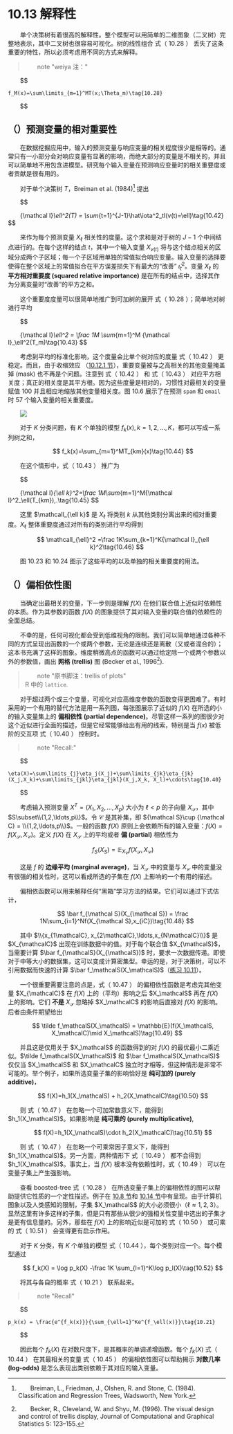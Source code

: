 # 10.13 解释性

<style>p{text-indent:2em;2}</style>

单个决策树有着很高的解释性。整个模型可以用简单的二维图象（二叉树）完整地表示，其中二叉树也很容易可视化。树的线性组合 式（ 10.28 ） 丢失了这条重要的特性，所以必须考虑用不同的方式来解释。

> note "weiya 注："
    
$$

    f_M(x)=\sum\limits_{m=1}^MT(x;\Theta_m)\tag{10.28}
    
$$

## （）预测变量的相对重要性

在数据挖掘应用中，输入的预测变量与响应变量的相关程度很少是相等的。通常只有一小部分会对响应变量有显著的影响，而绝大部分的变量是不相关的，并且可以简单地不用包含进模型。研究每个输入变量在预测响应变量时的相关重要度或者贡献是很有用的。

对于单个决策树 $T$，Breiman et al. (1984)[^1] 提出


$$

{\mathcal I}_\ell^2(T) = \sum_{t=1}^{J-1}\hat\iota^2_tI(v(t)=\ell)\tag{10.42}
$$

来作为每个预测变量 $X_\ell$ 相关性的度量。这个求和是对于树的 $J-1$ 个中间结点进行的。在每个这样的结点 $t$，其中一个输入变量 $X_{v(t)}$ 将与这个结点相关的区域分成两个子区域；每一个子区域用单独的常值拟合响应变量。输入变量的选择要使得在整个区域上的常值拟合在平方误差损失下有最大的“改善” $\hat\iota_t^2$。变量 $X_\ell$ 的 **平方相对重要度 (squared relative importance)** 是在所有的结点中，选择其作为分离变量时“改善”的平方之和。

[^1]: Breiman, L., Friedman, J., Olshen, R. and Stone, C. (1984). Classification and Regression Trees, Wadsworth, New York.

这个重要度度量可以很简单地推广到可加树的展开 式（ 10.28 ）；简单地对树进行平均


$$

{\mathcal I}_\ell^2 = \frac 1M \sum_{m=1}^M {\mathcal I}_\ell^2(T_m)\tag{10.43}
$$

考虑到平均的标准化影响，这个度量会比单个树对应的度量 式（ 10.42 ） 更稳定。而且，由于收缩效应 （[10.12.1 节](10.12-Regularization/index.html)），重要变量被与之高相关的其他变量掩盖掉 (mask) 也不再是个问题。注意到 式（ 10.42 ） 和 式（ 10.43 ） 对应平方相关度；真正的相关度是其平方根。因为这些度量是相对的，习惯性对最相关的变量赋值 100 并且相应地缩放其他变量相关度。图 10.6 展示了在预测 `spam` 和 `email` 时 57 个输入变量的相关重要度。

![](../img/10/fig10.6.png)

对于 $K$ 分类问题，有 $K$ 个单独的模型 $f_k(x),k=1,2,\ldots,K$，都可以写成一系列树之和，


$$
f_k(x)=\sum_{m=1}^MT_{km}(x)\tag{10.44}
$$

在这个情形中，式（ 10.43 ） 推广为


$$

{\mathcal I}_{\ell k}^2=\frac 1M\sum_{m=1}^M{\mathcal I}^2_\ell(T_{km})\,.\tag{10.45}
$$

这里 $\mathcalI_{\ell k}$ 是 $X_\ell$ 将类别 $k$ 从其他类别分离出来的相对重要度。$X_\ell$ 整体重要度通过对所有的类别进行平均得到


$$
\mathcalI_{\ell}^2 =\frac 1K\sum_{k=1}^K{\mathcal I}_{\ell k}^2\tag{10.46}
$$

图 10.23 和 10.24 图示了这些平均的以及单独的相关重要度的用法。

## （）偏相依性图

当确定出最相关的变量，下一步则是理解 $f(X)$ 在他们联合值上近似时依赖性的本质。作为其参数的函数 $f(X)$ 的图象提供了其对输入变量的联合值的依赖性的全面总结。

不幸的是，任何可视化都会受到低维视角的限制。我们可以简单地通过各种不同的方式呈现出函数的一个或两个参数，无论是连续还是离散（又或者混合的）；这本书充满了这样的图象。维度稍微高点的函数可以通过给定除一个或两个参数以外的参数值，画出 **网格 (trellis)** 图 (Becker et al., 1996[^2]).

[^2]: Becker, R., Cleveland, W. and Shyu, M. (1996). The visual design and control of trellis display, Journal of Computational and Graphical Statistics 5: 123–155.

> note "原书脚注：trellis of plots"  
    R 中的 `lattice`.

对于超过两个或三个变量，可视化对应高维度参数的函数变得更困难了。有时采用的一个有用的替代方法是用一系列图，每张图展示了近似的 $f(X)$ 在所选的小的输入变量集上的 **偏相依性 (partial dependence)**。尽管这样一系列的图很少对这个近似进行全面的描述，但是它经常能够给出有用的线索，特别是当 $f(x)$ 被低阶的交互项 式（ 10.40 ） 控制时。

> note "Recall:"
    
$$

    \eta(X)=\sum\limits_{j}\eta_j(X_j)+\sum\limits_{jk}\eta_{jk}(X_j,X_k)+\sum\limits_{jkl}\eta_{jkl}(X_j,X_k, X_l)+\cdots\tag{10.40}
    
$$

考虑输入预测变量 $X^T=(X_1,X_2,\ldots,X_p)$ 大小为 $\ell < p$ 的子向量 $X_{\mathcal S}$，其中 $S\subset\\{1,2,\ldots,p\\}$。令 $\mathcal C$ 是其补集，即 ${\mathcal S}\cup {\mathcal C} = \\{1,2,\ldots,p\\}$。一般的函数 $f(X)$ 原则上会依赖所有的输入变量：$f(X)=f(X_{\mathcal S}, X_{\mathcal C})$。定义 $f(X)$ 在 $X_{\mathcal S}$ 上的平均或者 **偏 (partial)** 相依性为


$$
f_S(X_S)=\mathbb{E}_{X_{\mathcal C}}f(X_{\mathcal S}, X_{\mathcal C})\tag{10.47}
$$

这是 $f$ 的 **边缘平均 (marginal average)**，当 $X_{\mathcal S}$ 中的变量与 $X_{\mathcal C}$ 中的变量没有很强的相关性时，这可以看成所选的子集在 $f(X)$ 上影响的一个有用的描述。

偏相依函数可以用来解释任何“黑箱”学习方法的结果。它们可以通过下式估计，


$$
\bar f_{\mathcal S}(X_{\mathcal S}) = \frac 1N\sum_{i=1}^Nf(X_{\mathcal S},x_{iC})\tag{10.48}
$$

其中 $\\{x_{1\mathcalC}, x_{2\mathcalC},\ldots,x_{N\mathcalC}\\}$ 是 $X_{\mathcalC}$ 出现在训练数据中的值。对于每个联合值 $X_{\mathcalS}$，当需要计算 $\bar f_{\mathcalS}(X_{\mathcalS})$ 时，要求一次数据传递。即使对于中等大小的数据集，这可以变成计算密集型。幸运的是，对于决策树，可以不引用数据而快速的计算 $\bar f_\mathcalS(X_\mathcalS)$（[练习 10.11](https://github.com/szcf-weiya/ESL-CN/issues/168)）。

一个很重要需要注意的点是，式（ 10.47 ） 的偏相依性函数是考虑完其他变量 $X_{\mathcalC}$ 在 $f(X)$ 上的（平均）影响之后 $X_\mathcalS$ 再在 $f(X)$ 上的影响。它们 **不是** $X_{\mathcal S}$ 忽略掉 $X_\mathcalC$ 的影响后直接对 $f(X)$ 的影响。后者由条件期望给出


$$
\tilde f_\mathcalS(X_\mathcalS) = \mathbb{E}(f(X_\mathcalS, X_\mathcalC)\mid X_\mathcalS)\tag{10.49}
$$

并且这是仅用关于 $X_\mathcalS$ 的函数得到的对 $f(X)$ 的最优最小二乘近似。$\tilde f_\mathcalS(X_\mathcalS)$ 和 $\bar f_\mathcalS(X_\mathcalS)$ 仅仅当 $X_\mathcalS$ 和 $X_\mathcalC$ 独立时才相等，但这种情形是非常不可能的。举个例子，如果所选变量子集的影响恰好是 **纯可加的 (purely additive)**，


$$
f(X)=h_1(X_\mathcalS) + h_2(X_\mathcalC)\tag{10.50}
$$

则 式（ 10.47 ） 在忽略一个可加常数意义下，能得到 $h_1(X_\mathcalS)$。如果影响是 **纯可乘的 (purely multiplicative)**,


$$
f(X)=h_1(X_\mathcalS)\cdot h_2(X_\mathcalC)\tag{10.51}
$$

则 式（ 10.47 ） 在忽略一个可乘常因子意义下，能得到 $h_1(X_\mathcalS)$。另一方面，两种情形下 式（ 10.49 ） 都不会得到 $h_1(X_\mathcalS)$。事实上，当 $f(X)$ 根本没有依赖性时，式（ 10.49 ） 可以在变量子集上产生强影响。

查看 boosted-tree 式（ 10.28 ） 在所选变量子集上的偏相依性的图可以帮助提供它性质的一个定性描述。例子在 [10.8 节](10.8-Spam-Data/index.html)和 [10.14 节](10.14-Illustrations/index.html)中有呈现。由于计算机图象以及人类感知的限制，子集 $X_\mathcalS$ 的大小必须很小（$\ell\approx 1,2,3$）。显然这里有许多这样的子集，但是只有那些从很少的强相关性变量中选出的子集才是更有信息量的。另外，那些在 $f(X)$ 上的影响近似是可加的 式（ 10.50 ） 或可乘的 式（ 10.51 ） 会变得更有启示作用。

对于 $K$ 分类，有 $K$ 个单独的模型 式（ 10.44 ），每个类别对应一个。每个模型通过


$$
f_k(X) = \log p_k(X) -\frac 1K \sum_{l=1}^K\log p_l(X)\tag{10.52}
$$

将其与各自的概率 式（ 10.21 ） 联系起来。

> note "Recall"
    
$$

    p_k(x) = \frac{e^{f_k(x)}}{\sum_{\ell=1}^Ke^{f_\ell(x)}}\tag{10.21}
    
$$

因此每个 $f_k(X)$ 在对数尺度下，是其概率的单调递增函数。每个 $f_k(X)$ 式（ 10.44 ） 在其最相关的变量 式（ 10.45 ） 的偏相依性图可以帮助揭示 **对数几率 (log-odds)** 是怎么表现出类别依赖于其对应的输入变量。

